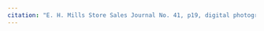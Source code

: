 ```yaml
---
citation: "E. H. Mills Store Sales Journal No. 41, p19, digital photograph of book owned by Brooktondale collector."
---
```


